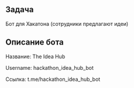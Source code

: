 ## Задача
Бот для Хакатона (сотрудники предлагают идеи)

## Описание бота
Название: The Idea Hub

Username: hackathon_idea_hub_bot

Ссылка: t.me/hackathon_idea_hub_bot